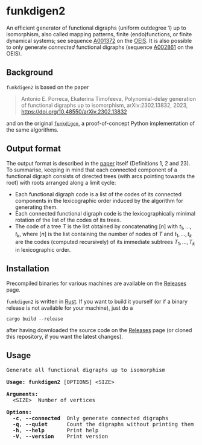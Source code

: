 # funkdigen2

An efficient generator of functional digraphs (uniform outdegree 1) up to isomorphism, also called mapping patterns, finite (endo)functions, or finite dynamical systems; see sequence [A001372](https://oeis.org/A001372) on the [OEIS](https://oeis.org). It is also possible to only generate *connected* functional digraphs (sequence [A002861](https://oeis.org/A002861) on the OEIS).

## Background

`funkdigen2` is based on the paper

> Antonio E. Porreca, Ekaterina Timofeeva, Polynomial-delay generation of functional digraphs up to isomorphism, arXiv:2302.13832, 2023, https://doi.org/10.48550/arXiv.2302.13832

and on the original [`funkdigen`](https://github.com/aeporreca/funkdigen), a proof-of-concept Python implementation of the same algorithms.

## Output format

The output format is described in the [paper](https://doi.org/10.48550/arXiv.2302.13832) itself (Definitions 1, 2 and 23). To summarise, keeping in mind that each connected component of a functional digraph consists of directed trees (with arcs pointing towards the root) with roots arranged along a limit cycle:

- Each functional digraph code is a list of the codes of its connected components in the lexicographic order induced by the algorithm for generating them.
- Each connected functional digraph code is the lexicographically minimal rotation of the list of the codes of its trees.
- The code of a tree $T$ is the list obtained by concatenating $[n]$ with $t_1, \ldots, t_k$, where $[n]$ is the list containing the number of nodes of $T$ and $t_1, \ldots, t_k$ are the codes (computed recursively) of its immediate subtrees $T_1, \ldots, T_k$ in lexicographic order.

## Installation

Precompiled binaries for various machines are available on the [Releases](https://github.com/aeporreca/funkdigen2/releases) page.

`funkdigen2` is written in [Rust](https://www.rust-lang.org). If you want to build it yourself (or if a binary release is not available for your machine), just do a

```
cargo build --release
```

after having downloaded the source code on the [Releases](https://github.com/aeporreca/funkdigen2/releases) page (or cloned this repository, if you want the latest changes).

## Usage

<pre>
Generate all functional digraphs up to isomorphism

<b>Usage: funkdigen2</b> [OPTIONS] &lt;SIZE&gt;

<b>Arguments:</b>
  &lt;SIZE&gt;  Number of vertices

<b>Options:</b>
  <b>-c</b>, <b>--connected</b>  Only generate connected digraphs
  <b>-q</b>, <b>--quiet</b>      Count the digraphs without printing them
  <b>-h</b>, <b>--help</b>       Print help
  <b>-V</b>, <b>--version</b>    Print version
</pre>
